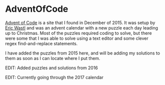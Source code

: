 # AdventOfCode
[Advent of Code](www.adventofcode.com) is a site that I found in December of 2015.  It was setup by [Eric Wastl](http://was.tl/) and was an advent calendar with a new puzzle each day leading up to Christmas.  Most of the puzzles required coding to solve, but there were some that I was able to solve using a text editor and some clever regex find-and-replace statements.  

I have added the puzzles from 2015 here, and will be adding my solutions to them as soon as I can locate where I put them.

EDIT: Added puzzles and solutions from 2016

EDIT: Currently going through the 2017 calendar
